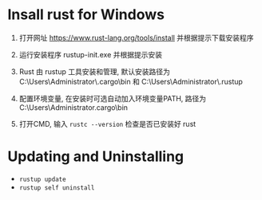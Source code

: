 # Insall rust for Windows
1. 打开网址 https://www.rust-lang.org/tools/install 并根据提示下载安装程序

2. 运行安装程序 rustup-init.exe 并根据提示安装

3. Rust 由 rustup 工具安装和管理, 默认安装路径为 C:\Users\Administrator\\.cargo\bin 和 C:\Users\Administrator\\.rustup

4. 配置环境变量, 在安装时可选自动加入环境变量PATH, 路径为 C:\Users\Administrator\.cargo\bin

5. 打开CMD, 输入 `rustc --version` 检查是否已安装好 rust  
   
# Updating and Uninstalling
* `rustup update`
* `rustup self uninstall`
